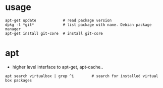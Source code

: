 # usage

~~~
apt-get update            # read package version
dpkg -l *git*             # list package with name. Debian package manager
apt-get install git-core  # install git-core
~~~

# apt

- higher level interface to apt-get, apt-cache..

~~~
apt search virtualbox | grep ^i        # search for installed virtual box packages
~~~

